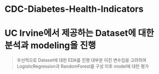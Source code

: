 # CDC-Diabetes-Health-Indicators

<h1>UC Irvine에서 제공하는 Dataset에 대한 분석과 modeling을 진행</h1>

> 우선적으로 Dataset에 대한 EDA를 진행
> 대부분 이진 변수임을 고려하여 LogisticRegression과 RandomForest를 구성
> 이후 model에 대한 평가
